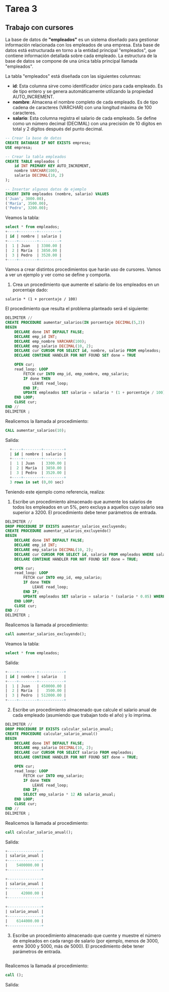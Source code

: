 # Tarea 3
## Trabajo con cursores

La base de datos de __"empleados"__ es un sistema diseñado para gestionar información relacionada con los empleados de una empresa. Esta base de datos está estructurada en torno a la entidad principal "empleados", que contiene información detallada sobre cada empleado. La estructura de la base de datos se compone de una única tabla principal llamada "empleados".

La tabla "empleados" está diseñada con las siguientes columnas:

- __id__: Esta columna sirve como identificador único para cada empleado. Es de tipo entero y se genera automáticamente utilizando la propiedad AUTO_INCREMENT.
- __nombre__: Almacena el nombre completo de cada empleado. Es de tipo cadena de caracteres (VARCHAR) con una longitud máxima de 100 caracteres.
- __salario__: Esta columna registra el salario de cada empleado. Se define como un número decimal (DECIMAL) con una precisión de 10 dígitos en total y 2 dígitos después del punto decimal.

```sql
-- Crear la base de datos
CREATE DATABASE IF NOT EXISTS empresa;
USE empresa;

-- Crear la tabla empleados
CREATE TABLE empleados (
    id INT PRIMARY KEY AUTO_INCREMENT,
    nombre VARCHAR(100),
    salario DECIMAL(10, 2)
);

-- Insertar algunos datos de ejemplo
INSERT INTO empleados (nombre, salario) VALUES
('Juan', 3000.00),
('María', 3500.00),
('Pedro', 3200.00);
```

Veamos la tabla:
```sql
select * from empleados;
+----+--------+---------+
| id | nombre | salario |
+----+--------+---------+
|  1 | Juan   | 3300.00 |
|  2 | María  | 3850.00 |
|  3 | Pedro  | 3520.00 |
+----+--------+---------+
```

Vamos a crear distintos procedimientos que harán uso de cursores. Vamos a ver un ejemplo y ver como se define y comporta.

  1. Crea un procedimiento que aumente el salario de los empleados en un porcentaje dado:
```code
salario * (1 + porcentaje / 100) 
```

El procedimiento que resulta el problema planteado será el siguiente:
```sql
DELIMITER //
CREATE PROCEDURE aumentar_salarios(IN porcentaje DECIMAL(5,2))
BEGIN
    DECLARE done INT DEFAULT FALSE;
    DECLARE emp_id INT;
    DECLARE emp_nombre VARCHAR(100);
    DECLARE emp_salario DECIMAL(10, 2);
    DECLARE cur CURSOR FOR SELECT id, nombre, salario FROM empleados;
    DECLARE CONTINUE HANDLER FOR NOT FOUND SET done = TRUE

    OPEN cur;
    read_loop: LOOP
        FETCH cur INTO emp_id, emp_nombre, emp_salario;
        IF done THEN
            LEAVE read_loop;
        END IF;
        UPDATE empleados SET salario = salario * (1 + porcentaje / 100) WHERE id = emp_id;
    END LOOP;
    CLOSE cur;
END //
DELIMITER ;
```

Realicemos la llamada al procedimiento:
```sql
CALL aumentar_salarios(10);
```

Salida:
```sql
  +----+--------+---------+
  | id | nombre | salario |
  +----+--------+---------+
  |  1 | Juan   | 3300.00 |
  |  2 | María  | 3850.00 |
  |  3 | Pedro  | 3520.00 |
  +----+--------+---------+
  3 rows in set (0,00 sec)
```

Teniendo este ejemplo como referencia, realiza:

1. Escribe un procedimiento almacenado que aumente los salarios de todos los empleados en un 5%, pero excluya a aquellos cuyo salario sea superior a 3200. El procedimiento debe tener parámetros de entrada.
```sql
DELIMITER //
DROP PROCEDURE IF EXISTS aumentar_salarios_excluyendo;
CREATE PROCEDURE aumentar_salarios_excluyendo()
BEGIN
    DECLARE done INT DEFAULT FALSE;
    DECLARE emp_id INT;
    DECLARE emp_salario DECIMAL(10, 2);
    DECLARE cur CURSOR FOR SELECT id, salario FROM empleados WHERE salario <= 3200;
    DECLARE CONTINUE HANDLER FOR NOT FOUND SET done = TRUE;

    OPEN cur;
    read_loop: LOOP
        FETCH cur INTO emp_id, emp_salario;
        IF done THEN
            LEAVE read_loop;
        END IF;
        UPDATE empleados SET salario = salario * (salario * 0.05) WHERE id = emp_id;
    END LOOP;
    CLOSE cur;
END //
DELIMITER ;
```

Realicemos la llamada al procedimiento:
```sql
call aumentar_salarios_excluyendo();
```

Veamos la tabla:
```sql
select * from empleados;
```

Salida:
```sql
+----+--------+-----------+
| id | nombre | salario   |
+----+--------+-----------+
|  1 | Juan   | 450000.00 |
|  2 | María  |   3500.00 |
|  3 | Pedro  | 512000.00 |
+----+--------+-----------+
```


2. Escribe un procedimiento almacenado que calcule el salario anual de cada empleado (asumiendo que trabajan todo el año) y lo imprima.
```sql
DELIMITER //
DROP PROCEDURE IF EXISTS calcular_salario_anual;
CREATE PROCEDURE calcular_salario_anual()
BEGIN
    DECLARE done INT DEFAULT FALSE;
    DECLARE emp_salario DECIMAL(10, 2);
    DECLARE cur CURSOR FOR SELECT salario FROM empleados;
    DECLARE CONTINUE HANDLER FOR NOT FOUND SET done = TRUE;

    OPEN cur;
    read_loop: LOOP
        FETCH cur INTO emp_salario;
        IF done THEN
            LEAVE read_loop;
        END IF;
        SELECT emp_salario * 12 AS salario_anual;
    END LOOP;
    CLOSE cur;
END //
DELIMITER ;
```

Realicemos la llamada al procedimiento:
```sql
call calcular_salario_anual();
```

Salida:
```sql
+---------------+
| salario_anual |
+---------------+
|    5400000.00 |
+---------------+

+---------------+
| salario_anual |
+---------------+
|      42000.00 |
+---------------+

+---------------+
| salario_anual |
+---------------+
|    6144000.00 |
+---------------+
```


3. Escribe un procedimiento almacenado que cuente y muestre el número de empleados en cada rango de salario (por ejemplo, menos de 3000, entre 3000 y 5000, más de 5000). El procedimiento debe tener parámetros de entrada.
```sql

```

Realicemos la llamada al procedimiento:
```sql
call ();
```

Salida:
```sql

```